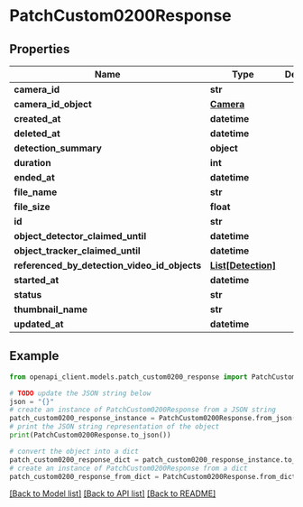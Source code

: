 # PatchCustom0200Response


## Properties

Name | Type | Description | Notes
------------ | ------------- | ------------- | -------------
**camera_id** | **str** |  | [optional] 
**camera_id_object** | [**Camera**](Camera.md) |  | [optional] 
**created_at** | **datetime** |  | [optional] 
**deleted_at** | **datetime** |  | [optional] 
**detection_summary** | **object** |  | [optional] 
**duration** | **int** |  | [optional] 
**ended_at** | **datetime** |  | [optional] 
**file_name** | **str** |  | [optional] 
**file_size** | **float** |  | [optional] 
**id** | **str** |  | [optional] 
**object_detector_claimed_until** | **datetime** |  | [optional] 
**object_tracker_claimed_until** | **datetime** |  | [optional] 
**referenced_by_detection_video_id_objects** | [**List[Detection]**](Detection.md) |  | [optional] 
**started_at** | **datetime** |  | [optional] 
**status** | **str** |  | [optional] 
**thumbnail_name** | **str** |  | [optional] 
**updated_at** | **datetime** |  | [optional] 

## Example

```python
from openapi_client.models.patch_custom0200_response import PatchCustom0200Response

# TODO update the JSON string below
json = "{}"
# create an instance of PatchCustom0200Response from a JSON string
patch_custom0200_response_instance = PatchCustom0200Response.from_json(json)
# print the JSON string representation of the object
print(PatchCustom0200Response.to_json())

# convert the object into a dict
patch_custom0200_response_dict = patch_custom0200_response_instance.to_dict()
# create an instance of PatchCustom0200Response from a dict
patch_custom0200_response_from_dict = PatchCustom0200Response.from_dict(patch_custom0200_response_dict)
```
[[Back to Model list]](../README.md#documentation-for-models) [[Back to API list]](../README.md#documentation-for-api-endpoints) [[Back to README]](../README.md)


